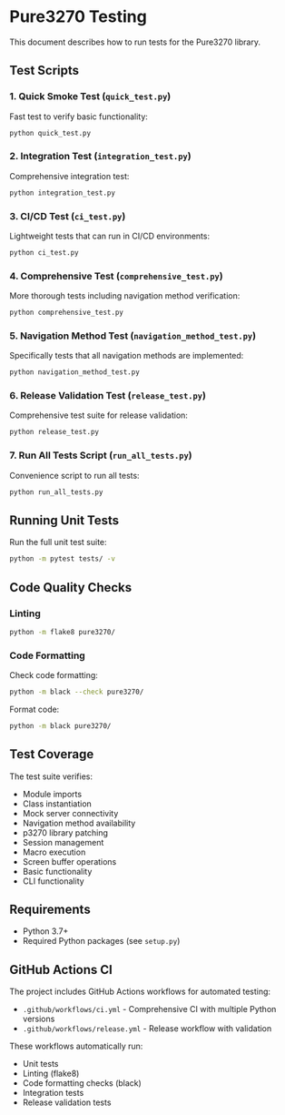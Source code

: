# Pure3270 Testing

This document describes how to run tests for the Pure3270 library.

## Test Scripts

### 1. Quick Smoke Test (`quick_test.py`)
Fast test to verify basic functionality:
```bash
python quick_test.py
```

### 2. Integration Test (`integration_test.py`)
Comprehensive integration test:
```bash
python integration_test.py
```

### 3. CI/CD Test (`ci_test.py`)
Lightweight tests that can run in CI/CD environments:
```bash
python ci_test.py
```

### 4. Comprehensive Test (`comprehensive_test.py`)
More thorough tests including navigation method verification:
```bash
python comprehensive_test.py
```

### 5. Navigation Method Test (`navigation_method_test.py`)
Specifically tests that all navigation methods are implemented:
```bash
python navigation_method_test.py
```

### 6. Release Validation Test (`release_test.py`)
Comprehensive test suite for release validation:
```bash
python release_test.py
```

### 7. Run All Tests Script (`run_all_tests.py`)
Convenience script to run all tests:
```bash
python run_all_tests.py
```

## Running Unit Tests

Run the full unit test suite:
```bash
python -m pytest tests/ -v
```

## Code Quality Checks

### Linting
```bash
python -m flake8 pure3270/
```

### Code Formatting
Check code formatting:
```bash
python -m black --check pure3270/
```

Format code:
```bash
python -m black pure3270/
```

## Test Coverage

The test suite verifies:
- Module imports
- Class instantiation
- Mock server connectivity
- Navigation method availability
- p3270 library patching
- Session management
- Macro execution
- Screen buffer operations
- Basic functionality
- CLI functionality

## Requirements

- Python 3.7+
- Required Python packages (see `setup.py`)

## GitHub Actions CI

The project includes GitHub Actions workflows for automated testing:

- `.github/workflows/ci.yml` - Comprehensive CI with multiple Python versions
- `.github/workflows/release.yml` - Release workflow with validation

These workflows automatically run:
- Unit tests
- Linting (flake8)
- Code formatting checks (black)
- Integration tests
- Release validation tests